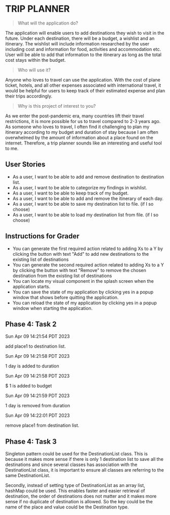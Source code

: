 # TRIP PLANNER

> What will the application do?

The application will enable users to add destinations they wish to visit in the future.
Under each destination, there will be a budget, a wishlist and an itinerary. 
The wishlist will include information researched by the user including cost and information for 
food, activities and accommodation etc. User will be able to add that information to 
the itinerary as long as the total cost stays within the budget. 

> Who will use it?

Anyone who loves to travel can use the application.
With the cost of plane ticket, hotels, and all other expenses associated with international travel, 
it would be helpful for users to keep track of their estimated expense and plan their trips accordingly. 

> Why is this project of interest to you?   

As we enter the post-pandemic era, many countries lift their travel restrictions,
it is more possible for us to travel compared to 2-3 years ago. As someone who loves to travel,
I often find it challenging to plan my itinerary according to my budget and duration of stay because
I am often overwhelmed by the amount of information about a place found on the internet. 
Therefore, a trip planner sounds like an interesting and useful tool to me. 

## User Stories

- As a user, I want to be able to add and remove destination to destination list.
- As a user, I want to be able to categorize my findings in wishlist. 
- As a user, I want to be able to keep track of my budget.
- As a user, I want to be able to add and remove the itinerary of each day.
- As a user, I want to be able to save my destination list to file. (if I so choose)
- As a user, I want to be able to load my destination list from file. (if I so choose)

## Instructions for Grader
- You can generate the first required action related to adding Xs to a Y by clicking the button with text "Add" to add
new destinations to the existing list of destinations
- You can generate the second required action related to adding Xs to a Y by clicking the button with text "Remove" to 
remove the chosen destination from the existing list of destinations
- You can locate my visual component in the splash screen when the application starts.
- You can save the state of my application by clicking yes in a popup window that shows before quitting the application.
- You can reload the state of my application by clicking yes in a popup window when starting the application.

## Phase 4: Task 2
Sun Apr 09 14:21:54 PDT 2023

add place1 to destination list.

Sun Apr 09 14:21:58 PDT 2023

1 day is added to duration

Sun Apr 09 14:21:58 PDT 2023

$ 1 is added to budget

Sun Apr 09 14:21:59 PDT 2023

1 day is removed from duration

Sun Apr 09 14:22:01 PDT 2023

remove place1 from destination list.

## Phase 4: Task 3
Singleton pattern could be used for the DestinationList class. 
This is because it makes more sense if there is only 1 destination list to save all the destinations and
since several classes has association with the DestinationList class, it is important to 
ensure all classes are referring to the same DestinationList.

Secondly, instead of setting type of DestinationList as an array list,
hashMap could be used.
This enables faster and easier retrieval of destination,
the order of destinations does not matter and
it makes more sense if no duplicate of destination is allowed.
So the key could be the name of the place and value could be the Destination type.

